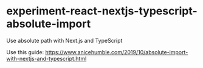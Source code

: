 # experiment-react-nextjs-typescript-absolute-import

Use absolute path with Next.js and TypeScript

Use this guide: https://www.anicehumble.com/2019/10/absolute-import-with-nextjs-and-typescript.html
